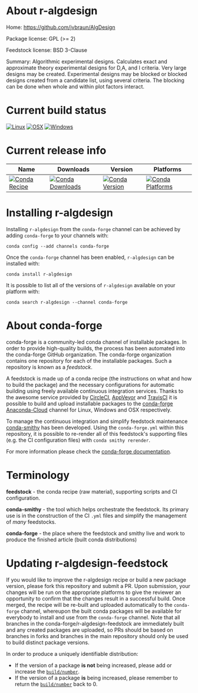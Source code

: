 About r-algdesign
=================

Home: https://github.com/jvbraun/AlgDesign

Package license: GPL (>= 2)

Feedstock license: BSD 3-Clause

Summary: Algorithmic experimental designs. Calculates exact and approximate theory experimental designs for D,A, and I criteria. Very large designs may be created. Experimental designs may be blocked or blocked designs created from a candidate list, using several criteria.  The blocking can be done when whole and within plot factors interact.



Current build status
====================

[![Linux](https://img.shields.io/circleci/project/github/conda-forge/r-algdesign-feedstock/master.svg?label=Linux)](https://circleci.com/gh/conda-forge/r-algdesign-feedstock)
[![OSX](https://img.shields.io/travis/conda-forge/r-algdesign-feedstock/master.svg?label=macOS)](https://travis-ci.org/conda-forge/r-algdesign-feedstock)
[![Windows](https://img.shields.io/appveyor/ci/conda-forge/r-algdesign-feedstock/master.svg?label=Windows)](https://ci.appveyor.com/project/conda-forge/r-algdesign-feedstock/branch/master)

Current release info
====================

| Name | Downloads | Version | Platforms |
| --- | --- | --- | --- |
| [![Conda Recipe](https://img.shields.io/badge/recipe-r--algdesign-green.svg)](https://anaconda.org/conda-forge/r-algdesign) | [![Conda Downloads](https://img.shields.io/conda/dn/conda-forge/r-algdesign.svg)](https://anaconda.org/conda-forge/r-algdesign) | [![Conda Version](https://img.shields.io/conda/vn/conda-forge/r-algdesign.svg)](https://anaconda.org/conda-forge/r-algdesign) | [![Conda Platforms](https://img.shields.io/conda/pn/conda-forge/r-algdesign.svg)](https://anaconda.org/conda-forge/r-algdesign) |

Installing r-algdesign
======================

Installing `r-algdesign` from the `conda-forge` channel can be achieved by adding `conda-forge` to your channels with:

```
conda config --add channels conda-forge
```

Once the `conda-forge` channel has been enabled, `r-algdesign` can be installed with:

```
conda install r-algdesign
```

It is possible to list all of the versions of `r-algdesign` available on your platform with:

```
conda search r-algdesign --channel conda-forge
```


About conda-forge
=================

conda-forge is a community-led conda channel of installable packages.
In order to provide high-quality builds, the process has been automated into the
conda-forge GitHub organization. The conda-forge organization contains one repository
for each of the installable packages. Such a repository is known as a *feedstock*.

A feedstock is made up of a conda recipe (the instructions on what and how to build
the package) and the necessary configurations for automatic building using freely
available continuous integration services. Thanks to the awesome service provided by
[CircleCI](https://circleci.com/), [AppVeyor](https://www.appveyor.com/)
and [TravisCI](https://travis-ci.org/) it is possible to build and upload installable
packages to the [conda-forge](https://anaconda.org/conda-forge)
[Anaconda-Cloud](https://anaconda.org/) channel for Linux, Windows and OSX respectively.

To manage the continuous integration and simplify feedstock maintenance
[conda-smithy](https://github.com/conda-forge/conda-smithy) has been developed.
Using the ``conda-forge.yml`` within this repository, it is possible to re-render all of
this feedstock's supporting files (e.g. the CI configuration files) with ``conda smithy rerender``.

For more information please check the [conda-forge documentation](https://conda-forge.org/docs/).

Terminology
===========

**feedstock** - the conda recipe (raw material), supporting scripts and CI configuration.

**conda-smithy** - the tool which helps orchestrate the feedstock.
                   Its primary use is in the construction of the CI ``.yml`` files
                   and simplify the management of *many* feedstocks.

**conda-forge** - the place where the feedstock and smithy live and work to
                  produce the finished article (built conda distributions)


Updating r-algdesign-feedstock
==============================

If you would like to improve the r-algdesign recipe or build a new
package version, please fork this repository and submit a PR. Upon submission,
your changes will be run on the appropriate platforms to give the reviewer an
opportunity to confirm that the changes result in a successful build. Once
merged, the recipe will be re-built and uploaded automatically to the
`conda-forge` channel, whereupon the built conda packages will be available for
everybody to install and use from the `conda-forge` channel.
Note that all branches in the conda-forge/r-algdesign-feedstock are
immediately built and any created packages are uploaded, so PRs should be based
on branches in forks and branches in the main repository should only be used to
build distinct package versions.

In order to produce a uniquely identifiable distribution:
 * If the version of a package **is not** being increased, please add or increase
   the [``build/number``](https://conda.io/docs/user-guide/tasks/build-packages/define-metadata.html#build-number-and-string).
 * If the version of a package **is** being increased, please remember to return
   the [``build/number``](https://conda.io/docs/user-guide/tasks/build-packages/define-metadata.html#build-number-and-string)
   back to 0.
